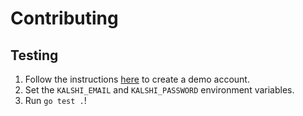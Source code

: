 # Contributing

## Testing
1. Follow the instructions [here](https://trading-api.readme.io/reference/tiers-and-rate-limits) to create a demo account.
2. Set the `KALSHI_EMAIL` and `KALSHI_PASSWORD` environment variables.
3. Run `go test .`!